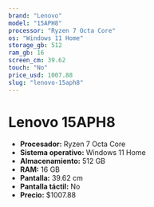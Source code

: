 ```yaml
---
brand: "Lenovo"
model: "15APH8"
processor: "Ryzen 7 Octa Core"
os: "Windows 11 Home"
storage_gb: 512
ram_gb: 16
screen_cm: 39.62
touch: "No"
price_usd: 1007.88
slug: "lenovo-15aph8"
---
```


# Lenovo 15APH8

- **Procesador:** Ryzen 7 Octa Core
- **Sistema operativo:** Windows 11 Home
- **Almacenamiento:** 512 GB
- **RAM:** 16 GB
- **Pantalla:** 39.62 cm
- **Pantalla táctil:** No
- **Precio:** $1007.88
